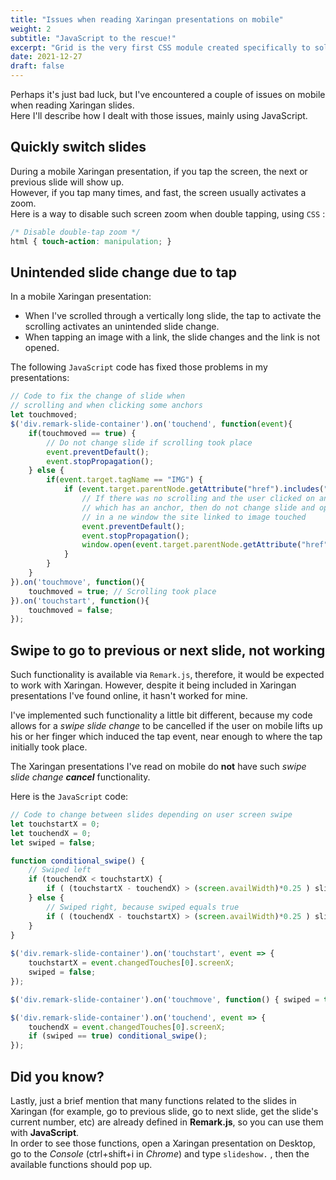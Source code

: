 ```yaml
---
title: "Issues when reading Xaringan presentations on mobile"
weight: 2
subtitle: "JavaScript to the rescue!"
excerpt: "Grid is the very first CSS module created specifically to solve the layout problems we’ve all been hacking our way around for as long as we’ve been making websites."
date: 2021-12-27
draft: false
---
```


Perhaps it's just bad luck, but I've encountered a couple of issues on mobile when reading Xaringan slides. \
Here I'll describe how I dealt with those issues, mainly using JavaScript.

## Quickly switch slides

During a mobile Xaringan presentation, if you tap the screen, the next or previous slide will show up. \
However, if you tap many times, and fast, the screen usually activates a zoom. \
Here is a way to disable such screen zoom when double tapping, using `CSS` :

```css
/* Disable double-tap zoom */
html { touch-action: manipulation; } 
```

## Unintended slide change due to tap

In a mobile Xaringan presentation:
- When I've scrolled through a vertically long slide, the tap to activate the scrolling activates an unintended slide change.
- When tapping an image with a link, the slide changes and
    the link is not opened.

The following `JavaScript` code has fixed those problems in my presentations:

```js
// Code to fix the change of slide when 
// scrolling and when clicking some anchors 
let touchmoved;
$('div.remark-slide-container').on('touchend', function(event){
    if(touchmoved == true) {
        // Do not change slide if scrolling took place
        event.preventDefault(); 
        event.stopPropagation();
    } else {
        if(event.target.tagName == "IMG") {
            if (event.target.parentNode.getAttribute("href").includes("https:")) {
                // If there was no scrolling and the user clicked on an image
                // which has an anchor, then do not change slide and open
                // in a ne window the site linked to image touched
                event.preventDefault(); 
                event.stopPropagation();
                window.open(event.target.parentNode.getAttribute("href"));
            } 
        }
    }
}).on('touchmove', function(){
    touchmoved = true; // Scrolling took place
}).on('touchstart', function(){
    touchmoved = false;
});
```

## Swipe to go to previous or next slide, not working

Such functionality is available via `Remark.js`, therefore, it would be expected to work with Xaringan. However, despite it being included in Xaringan presentations I've found online, it hasn't worked for mine.

I've implemented such functionality a little bit different, because my code allows for a _swipe slide change_ to be cancelled
if the user on mobile lifts up his or her finger which induced the tap event, near enough to where the tap initially took place.

The Xaringan presentations I've read on mobile do **not** have 
such _swipe slide change **cancel**_ functionality.

Here is the `JavaScript` code:

```js
// Code to change between slides depending on user screen swipe 
let touchstartX = 0;
let touchendX = 0;
let swiped = false;

function conditional_swipe() {
    // Swiped left
    if (touchendX < touchstartX) {
        if ( (touchstartX - touchendX) > (screen.availWidth)*0.25 ) slideshow.gotoNextSlide();
    } else {
        // Swiped right, because swiped equals true
        if ( (touchendX - touchstartX) > (screen.availWidth)*0.25 ) slideshow.gotoPreviousSlide();
    }
}
    
$('div.remark-slide-container').on('touchstart', event => {
    touchstartX = event.changedTouches[0].screenX;
    swiped = false;
});

$('div.remark-slide-container').on('touchmove', function() { swiped = true; });

$('div.remark-slide-container').on('touchend', event => {
    touchendX = event.changedTouches[0].screenX;
    if (swiped == true) conditional_swipe();
});
```

## Did you know?

Lastly, just a brief mention that many functions related to
the slides in Xaringan (for example, go to previous slide, go to next slide, get the slide's current number, etc) are already defined in **Remark.js**, so you can use them with **JavaScript**. \
In order to see those functions, open a Xaringan presentation on
Desktop, go to the _Console_ (ctrl+shift+i in _Chrome_) and type 
`slideshow.` , then the available functions should pop up.
